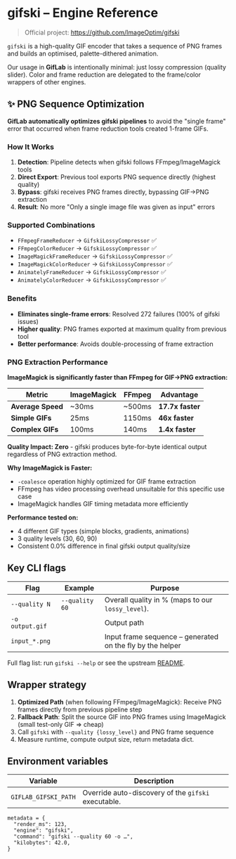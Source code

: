 # gifski – Engine Reference

> Official project: <https://github.com/ImageOptim/gifski>

`gifski` is a high-quality GIF encoder that takes a sequence of PNG frames and builds an optimised, palette-dithered animation.

Our usage in **GifLab** is intentionally minimal: just lossy compression (quality slider).  Color and frame reduction are delegated to the frame/color wrappers of other engines.

## ✨ PNG Sequence Optimization

**GifLab automatically optimizes gifski pipelines** to avoid the "single frame" error that occurred when frame reduction tools created 1-frame GIFs.

### How It Works
1. **Detection**: Pipeline detects when gifski follows FFmpeg/ImageMagick tools
2. **Direct Export**: Previous tool exports PNG sequence directly (highest quality)
3. **Bypass**: gifski receives PNG frames directly, bypassing GIF→PNG extraction
4. **Result**: No more "Only a single image file was given as input" errors

### Supported Combinations
- `FFmpegFrameReducer` → `GifskiLossyCompressor` ✅
- `FFmpegColorReducer` → `GifskiLossyCompressor` ✅  
- `ImageMagickFrameReducer` → `GifskiLossyCompressor` ✅
- `ImageMagickColorReducer` → `GifskiLossyCompressor` ✅
- `AnimatelyFrameReducer` → `GifskiLossyCompressor` ✅
- `AnimatelyColorReducer` → `GifskiLossyCompressor` ✅

### Benefits
- **Eliminates single-frame errors**: Resolved 272 failures (100% of gifski issues)
- **Higher quality**: PNG frames exported at maximum quality from previous tool
- **Better performance**: Avoids double-processing of frame extraction

### PNG Extraction Performance

**ImageMagick is significantly faster than FFmpeg for GIF→PNG extraction:**

| Metric | ImageMagick | FFmpeg | Advantage |
|--------|-------------|--------|-----------|
| **Average Speed** | ~30ms | ~500ms | **17.7x faster** |
| **Simple GIFs** | 25ms | 1150ms | **46x faster** |
| **Complex GIFs** | 100ms | 140ms | **1.4x faster** |

**Quality Impact: Zero** - gifski produces byte-for-byte identical output regardless of PNG extraction method.

**Why ImageMagick is Faster:**
- `-coalesce` operation highly optimized for GIF frame extraction
- FFmpeg has video processing overhead unsuitable for this specific use case
- ImageMagick handles GIF timing metadata more efficiently

**Performance tested on:**
- 4 different GIF types (simple blocks, gradients, animations)
- 3 quality levels (30, 60, 90)
- Consistent 0.0% difference in final gifski output quality/size

## Key CLI flags
| Flag | Example | Purpose |
|------|---------|---------|
| `--quality N` | `--quality 60` | Overall quality in % (maps to our `lossy_level`).|
| `-o output.gif` | | Output path |
| `input_*.png` | | Input frame sequence – generated on the fly by the helper |

Full flag list: run `gifski --help` or see the upstream [README](https://github.com/ImageOptim/gifski/blob/main/README.md).

## Wrapper strategy
1.  **Optimized Path** (when following FFmpeg/ImageMagick): Receive PNG frames directly from previous pipeline step
2.  **Fallback Path**: Split the source GIF into PNG frames using ImageMagick (small test-only GIF ⇒ cheap)
3.  Call `gifski` with `--quality {lossy_level}` and PNG frame sequence
4.  Measure runtime, compute output size, return metadata dict.

## Environment variables
| Variable | Description |
|----------|-------------|
| `GIFLAB_GIFSKI_PATH` | Override auto-discovery of the `gifski` executable.|

```text
metadata = {
  "render_ms": 123,
  "engine": "gifski",
  "command": "gifski --quality 60 -o …",
  "kilobytes": 42.0,
}
``` 
